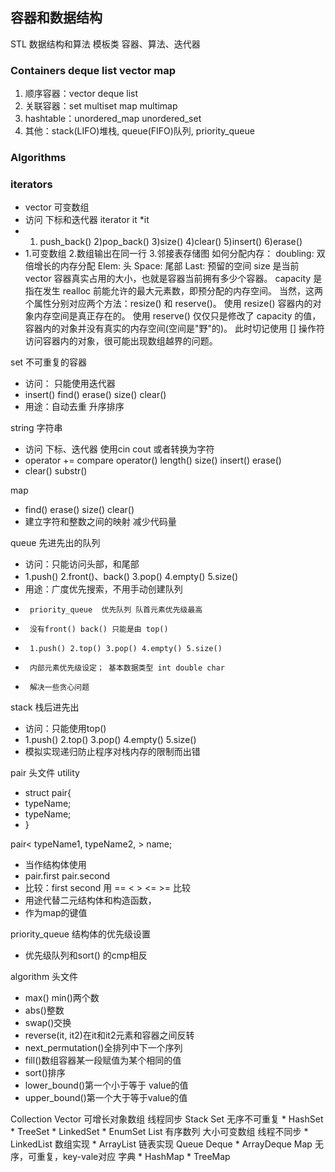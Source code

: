 ## 容器和数据结构
STL 数据结构和算法
模板类
容器、算法、迭代器
### Containers deque list vector map
1. 顺序容器：vector deque list
2. 关联容器：set multiset map multimap
3. hashtable：unordered_map unordered_set
4. 其他：stack(LIFO)堆栈, queue(FIFO)队列, priority_queue

### Algorithms

### iterators


 * vector  可变数组
 * 访问 下标和迭代器 iterator it  *it
 * 1) push_back() 2)pop_back() 3)size() 4)clear() 5)insert() 6)erase()
 * 1.可变数组 2.数组输出在同一行 3.邻接表存储图
如何分配内存：
doubling: 双倍增长的内存分配
Elem: 头
Space: 尾部
Last: 预留的空间
size 是当前 vector 容器真实占用的大小，也就是容器当前拥有多少个容器。
capacity 是指在发生 realloc 前能允许的最大元素数，即预分配的内存空间。
当然，这两个属性分别对应两个方法：resize() 和 reserve()。
使用 resize() 容器内的对象内存空间是真正存在的。
使用 reserve() 仅仅只是修改了 capacity 的值，容器内的对象并没有真实的内存空间(空间是"野"的)。
此时切记使用 [] 操作符访问容器内的对象，很可能出现数组越界的问题。

 set      不可重复的容器
 * 访问： 只能使用迭代器
 * insert() find() erase() size() clear()
 * 用途：自动去重 升序排序

 string 字符串
 * 访问 下标、迭代器 使用cin cout 或者转换为字符
 * operator +=   compare operator()     length() size()     insert()    erase()
 * clear() substr()

 map
 * find() erase() size() clear()
 * 建立字符和整数之间的映射 减少代码量

 queue 先进先出的队列
 * 访问：只能访问头部，和尾部
 * 1.push()   2.front()、back()  3.pop()   4.empty()     5.size()
 * 用途：广度优先搜索，不用手动创建队列
 *      priority_queue  优先队列 队首元素优先级最高
 *      没有front() back() 只能是由 top()
 *      1.push() 2.top() 3.pop() 4.empty() 5.size()
 *      内部元素优先级设定； 基本数据类型 int double char
 *      解决一些贪心问题

 stack 栈后进先出
 * 访问：只能使用top()
 * 1.push() 2.top() 3.pop() 4.empty() 5.size()
 * 模拟实现递归防止程序对栈内存的限制而出错

 pair 头文件 utility
 * struct pair{
 *  typeName;
 *  typeName;
 * }

pair< typeName1, typeName2, > name;
 * 当作结构体使用
 * pair.first pair.second
 * 比较：first second 用 == < > <= >= 比较
 * 用途代替二元结构体和构造函数，
 * 作为map的键值

priority_queue 结构体的优先级设置
  * 优先级队列和sort() 的cmp相反

 algorithm 头文件
 * max() min()两个数
 * abs()整数
 * swap()交换
 * reverse(it, it2)在it和it2元素和容器之间反转
 * next_permutation()全排列中下一个序列
 * fill()数组容器某一段赋值为某个相同的值
 * sort()排序
 * lower_bound()第一个小于等于 value的值
 * upper_bound()第一个大于等于value的值


Collection
    Vector 可增长对象数组 线程同步
    Stack
    Set   无序不可重复
     *    HashSet
     *    TreeSet
     *    LinkedSet
     *    EnumSet
    List 有序数列 大小可变数组 线程不同步
     *    LinkedList 数组实现
     *    ArrayList  链表实现
    Queue
    Deque
     *    ArrayDeque
    Map   无序，可重复，key-vale对应 字典
     *    HashMap
     *    TreeMap

